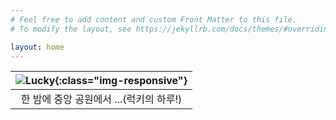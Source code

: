 ```yaml
---
# Feel free to add content and custom Front Matter to this file.
# To modify the layout, see https://jekyllrb.com/docs/themes/#overriding-theme-defaults

layout: home
---
```

| ![Lucky]({{site.url}}/assets/img/lucky01.jpg){:class="img-responsive"} |
|:--:|
| 한 밤에 중앙 공원에서 ...(럭키의 하루!) |
